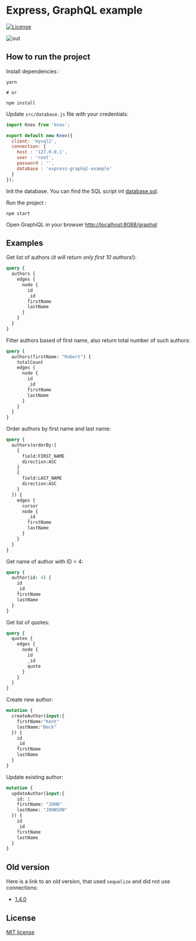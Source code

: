 # Express, GraphQL example

[![License](https://img.shields.io/badge/License-MIT-blue.svg?maxAge=2592000)](https://github.com/juffalow/express-graphql-sequelize-example/blob/master/LICENSE)

![out](https://user-images.githubusercontent.com/8142965/56870885-6e11dd00-6a16-11e9-8bba-230476808af2.png)

## How to run the project

Install dependencies :

```shell
yarn

# or

npm install
```

Update `src/database.js` file with your credentials:

```js
import Knex from 'knex';

export default new Knex({
  client: 'mysql2',
  connection: {
    host : '127.0.0.1',
    user : 'root',
    password : '',
    database : 'express-graphql-example'
  }
});
```

Init the database. You can find the SQL script int [database.sql](./database.sql).

Run the project :

```shell
npm start
```

Open GraphiQL in your browser [http://localhost:8088/graphql](http://localhost:8088/graphql)

## Examples

Get list of authors (*it will return only first 10 authors!*):

```graphql
query {
  authors {
    edges {
      node {
        id
        _id
        firstName
        lastName
      }
    }
  }
}
```

Filter authors based of first name, also return total number of such authors:

```graphql
query {
  authors(firstName: "Robert") {
    totalCount
    edges {
      node {
        id
        _id
        firstName
        lastName
      }
    }
  }
}
```

Order authors by first name and last name:

```graphql
query {
  authors(orderBy:[
    {
      field:FIRST_NAME
      direction:ASC
    }
    {
      field:LAST_NAME
      direction:ASC
    }
  ]) {
    edges {
      cursor
      node {
        _id
        firstName
        lastName
      }
    }
  }
}
```

Get name of author with ID = 4:

```GraphQL
query {
  author(id: 4) {
    id
    _id
    firstName
    lastName
  }
}
```

Get list of quotes:

```GraphQL
query {
  quotes {
    edges {
      node {
        id
        _id
        quote
      }
    }
  }
}
```

Create new author:

```GraphQL
mutation {
  createAuthor(input:{
    firstName:"Kent"
    lastName:"Beck"
  }) {
    id
    _id
    firstName
    lastName
  }
}
```

Update existing author:

```GraphQL
mutation {
  updateAuthor(input:{
    id: 1
    firstName: "JOHN"
    lastName: "JOHNSON"
  }) {
    id
    _id
    firstName
    lastName
  }
}
```

## Old version

Here is a link to an old version, that used `sequelize` and did not use connections:

* [1.4.0](https://github.com/juffalow/express-graphql-sequelize-example/tree/1.4.0)

## License

[MIT license](./LICENSE)

